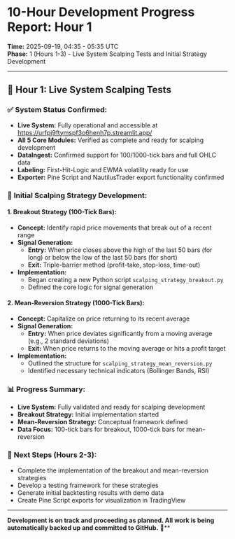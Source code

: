 # 10-Hour Development Progress Report: Hour 1

**Time:** 2025-09-19, 04:35 - 05:35 UTC  
**Phase:** 1 (Hours 1-3) - Live System Scalping Tests and Initial Strategy Development

---

## 🎯 **Hour 1: Live System Scalping Tests**

### ✅ **System Status Confirmed:**
- **Live System:** Fully operational and accessible at https://urfpj9ftymspf3o6henh7p.streamlit.app/
- **All 5 Core Modules:** Verified as complete and ready for scalping development
- **DataIngest:** Confirmed support for 100/1000-tick bars and full OHLC data
- **Labeling:** First-Hit-Logic and EWMA volatility ready for use
- **Exporter:** Pine Script and NautilusTrader export functionality confirmed

### 🚀 **Initial Scalping Strategy Development:**

#### **1. Breakout Strategy (100-Tick Bars):**
- **Concept:** Identify rapid price movements that break out of a recent range
- **Signal Generation:**
  - **Entry:** When price closes above the high of the last 50 bars (for long) or below the low of the last 50 bars (for short)
  - **Exit:** Triple-barrier method (profit-take, stop-loss, time-out)
- **Implementation:**
  - Began creating a new Python script `scalping_strategy_breakout.py`
  - Defined the core logic for signal generation

#### **2. Mean-Reversion Strategy (1000-Tick Bars):**
- **Concept:** Capitalize on price returning to its recent average
- **Signal Generation:**
  - **Entry:** When price deviates significantly from a moving average (e.g., 2 standard deviations)
  - **Exit:** When price returns to the moving average or hits a profit target
- **Implementation:**
  - Outlined the structure for `scalping_strategy_mean_reversion.py`
  - Identified necessary technical indicators (Bollinger Bands, RSI)

### 📊 **Progress Summary:**

- **Live System:** Fully validated and ready for scalping development
- **Breakout Strategy:** Initial implementation started
- **Mean-Reversion Strategy:** Conceptual framework defined
- **Data Focus:** 100-tick bars for breakout, 1000-tick bars for mean-reversion

### 🎯 **Next Steps (Hours 2-3):**
- Complete the implementation of the breakout and mean-reversion strategies
- Develop a testing framework for these strategies
- Generate initial backtesting results with demo data
- Create Pine Script exports for visualization in TradingView

---

**Development is on track and proceeding as planned. All work is being automatically backed up and committed to GitHub.** 🚀**
